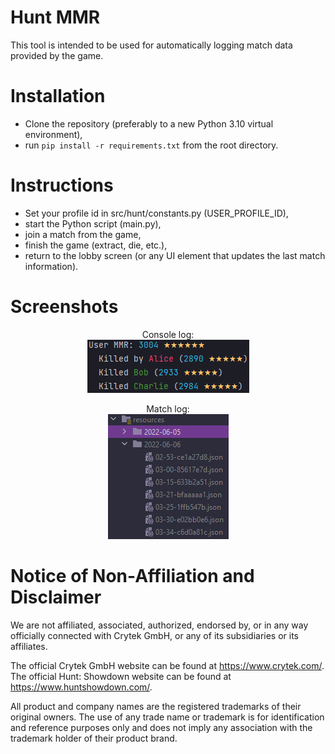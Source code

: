 # Hunt MMR
This tool is intended to be used for automatically logging match data provided by the game.

# Installation
- Clone the repository (preferably to a new Python 3.10 virtual environment),
- run `pip install -r requirements.txt` from the root directory.

# Instructions
- Set your profile id in src/hunt/constants.py (USER_PROFILE_ID),
- start the Python script (main.py),
- join a match from the game,
- finish the game (extract, die, etc.),
- return to the lobby screen (or any UI element that updates the last match information).

# Screenshots
<p align="center">
    Console log:
    <br/>
    <img alt="IAT Scan" src="/assets/console_log_example.png">
</p>
<p align="center">
    Match log:
    <br/>
    <img alt="IAT Scan" src="/assets/match_log_example.png">
</p>

# Notice of Non-Affiliation and Disclaimer
We are not affiliated, associated, authorized, endorsed by, or in any way officially connected with Crytek GmbH, or any of its subsidiaries or its affiliates.

The official Crytek GmbH website can be found at https://www.crytek.com/.
The official Hunt: Showdown website can be found at https://www.huntshowdown.com/.

All product and company names are the registered trademarks of their original owners. The use of any trade name or trademark is for identification and reference purposes only and does not imply any association with the trademark holder of their product brand.
